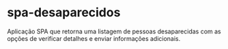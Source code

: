 # spa-desaparecidos
Aplicação SPA que retorna uma listagem de pessoas desaparecidas com as opções de verificar detalhes e enviar informações adicionais.
